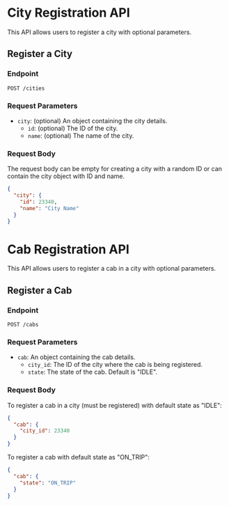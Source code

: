 # City Registration API

This API allows users to register a city with optional parameters.

## Register a City

### Endpoint

`POST /cities`

### Request Parameters

- `city`: (optional) An object containing the city details.
  - `id`: (optional) The ID of the city.
  - `name`: (optional) The name of the city.

### Request Body

The request body can be empty for creating a city with a random ID or can contain the city object with ID and name.

```json
{
  "city": {
    "id": 23340,
    "name": "City Name"
  }
}
```


# Cab Registration API

This API allows users to register a cab in a city with optional parameters.

## Register a Cab

### Endpoint

`POST /cabs`

### Request Parameters

- `cab`: An object containing the cab details.
  - `city_id`: The ID of the city where the cab is being registered.
  - `state`: The state of the cab. Default is "IDLE".

### Request Body

To register a cab in a city (must be registered) with default state as "IDLE":

```json
{
  "cab": {
    "city_id": 23340
  }
}
```

To register a cab with default state as "ON_TRIP":

```json
{
  "cab": {
    "state": "ON_TRIP"
  }
}